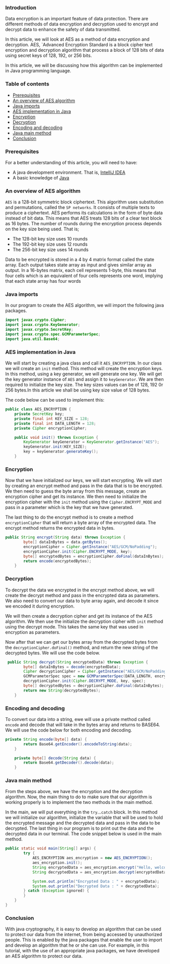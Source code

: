 ### Introduction
Data encryption is an important feature of data protection. There are different methods of data encryption and decryption used to encrypt and decrypt data to enhance the safety of data transmitted.

In this article, we will look at AES as a method of data encryption and decryption. AES, `Advanced Encryption Standard is a block cipher text encryption and decryption algorithm that process a block of 128 bits of data using secret keys of 128, 192, or 256 bits.

In this article, we will be discussing how this algorithm can be implemented in Java programming language.

### Table of contents
- [Prerequisites](#prerequisites)
- [An overview of AES algorithm](#an-overview-of-aes-algorithm)
- [Java imports](#java-imports)
- [AES implementation in Java](#aes-implementation-in-java)
- [Encryption](#encryption)
- [Decryption](#decryption)
- [Encoding and decoding](#encoding-and-decoding)
- [Java main method](#java-main-method)
- [Conclusion](#conclusion)

### Prerequisites
For a better understanding of this article, you will need to have:
- A java development environment. That is, [IntelliJ IDEA](https://www.jetbrains.com/idea/download/?source=google&medium=cpc&campaign=9736964638&gclid=Cj0KCQiAubmPBhCyARIsAJWNpiNOwE9JwyLDkoU1GpO5pX7drlhJMi3417AGha6fh1oudpCIhXUNTj0aAiOoEALw_wcB#section=windows)
- A basic knowledge of [Java](https://www.tutorialspoint.com/java/index.htm)

### An overview of AES algorithm
`AES` is a 128-bit symmetric block ciphertext. This algorithm uses substitution and permutations, called the `SP networks`. It consists of multiple texts to produce a ciphertext. AES performs its calculations in the form of byte data instead of bit data. This means that AES treats 128 bits of a clear text block as 16 bytes. The number of rounds during the encryption process depends on the key size being used. That is;
- The 128-bit key size uses 10 rounds
- The 192-bit key size uses 12 rounds
- The 256-bit key size uses 14 rounds

Data to be encrypted is stored in a 4 by 4 matrix format called the state array. Each output takes state array as input and gives similar array as output. In a 16-bytes matrix, each cell represents 1-byte, this means that four cells which is an equivalent of four cells represents one word, implying that each state array has four words

### Java imports
In our program to create the AES algorithm, we will import the following java packages.

```Java
import javax.crypto.Cipher;
import javax.crypto.KeyGenerator;
import javax.crypto.SecretKey;
import javax.crypto.spec.GCMParameterSpec;
import java.util.Base64;
```

### AES implementation in Java
We will start by creating a java class and call it `AES_ENCRYPTION`. In our class we will create an `init` method. This method will create the encryption keys.
In this method, using a key generator, we will generate one key. We will get the key generator instance of `AES` and assign it to `keyGenerator`. We are then required to initialize the key size. The key sizes values can be of 128, 192 0r 256 bytes.In this article we shall be using key size value of 128 bytes.

The code below can be used to implement this:

```java
public class AES_ENCRYPTION {
    private SecretKey key;
    private final int KEY_SIZE = 128;
    private final int DATA_LENGTH = 128;
    private Cipher encryptionCipher;

    public void init() throws Exception {
        KeyGenerator keyGenerator = KeyGenerator.getInstance("AES");
        keyGenerator.init(KEY_SIZE);
        key = keyGenerator.generateKey();
    }
```

### Encryption
Now that we have initialized our keys, we will start encrypting. We will start by creating an encrypt method and pass in the data that is to be encrypted.
We then need to guess the byte array from this message, create an encryption cipher and get its instance. We then need to initialize the encryption cipher with the `init` method using the `Cipher.ENCRYPT_MODE` and pass in a parameter which is the key that we have generated.

The last thing to do the encrypt method is to create a method `encryptionCipher` that will return a byte array of the encrypted data. The encrypt method returns the encrypted data in bytes.

```java
public String encrypt(String data) throws Exception {
        byte[] dataInBytes = data.getBytes();
        encryptionCipher = Cipher.getInstance("AES/GCM/NoPadding");
        encryptionCipher.init(Cipher.ENCRYPT_MODE, key);
        byte[] encryptedBytes = encryptionCipher.doFinal(dataInBytes);
        return encode(encryptedBytes);
    }
```

### Decryption
To decrypt the data we encrypted in the encrypt method above, we will create the decrypt method and pass in the encrypted data as parameters. We also need to convert our data to byte array again, and decode it since we encoded it during encryption.

We will then create a decryption cipher and get its instance of the AES algorithm. We then use the initialize the decryption cipher with `init` method using the decrypt mode. This takes the same key that was used in encryption as parameters.

Now after that we can get our bytes array from the decrypted bytes from the `decryptionCipher.doFinal()` method, and return the new string of the decrypted bytes. We will use the code below.

```java
 public String decrypt(String encryptedData) throws Exception {
        byte[] dataInBytes = decode(encryptedData);
        Cipher decryptionCipher = Cipher.getInstance("AES/GCM/NoPadding");
        GCMParameterSpec spec = new GCMParameterSpec(DATA_LENGTH, encryptionCipher.getIV());
        decryptionCipher.init(Cipher.DECRYPT_MODE, key, spec);
        byte[] decryptedBytes = decryptionCipher.doFinal(dataInBytes);
        return new String(decryptedBytes);
    }
```

### Encoding and decoding
To convert our data into a string, ewe will use a private method called `encode` and decode that will take in the bytes array and returns to BASE64. We will use the code below for both encoding and decoding.

```java
private String encode(byte[] data) {
        return Base64.getEncoder().encodeToString(data);
    }

    private byte[] decode(String data) {
        return Base64.getDecoder().decode(data);
    }
```

### Java main method
From the steps above, we have the encryption and the decryption algorithm. Now, the main thing to do to make sure that our algorithm is working properly is to implement the two methods in the main method.

In the main, we will put everything in the `try`...`catch` block. In this method we will initialize our algorithm, initialize the variable that will be used to hold the encrypted message and the decrypted data and pass in the data to be decrypted.
The last thing in our program is to print out the data and the decrypted data in our terminal. The code snippet below is used in the main method.

```java
public static void main(String[] args) {
        try {
            AES_ENCRYPTION aes_encryption = new AES_ENCRYPTION();
            aes_encryption.init();
            String encryptedData = aes_encryption.encrypt("Hello, welcome to the encryption world");
            String decryptedData = aes_encryption.decrypt(encryptedData);

            System.out.println("Encrypted Data : " + encryptedData);
            System.out.println("Decrypted Data : " + decryptedData);
        } catch (Exception ignored) {
        }
    }
}
```

### Conclusion
With java cryptography, it is easy to develop an algorithm that can be used to protect our data from the internet, from being accessed by unauthorized people. This is enabled by the java packages that enable the user to import and develop an algorithm that he or she can use. For example, in this tutorial, with the use of an appropriate java packages, we have developed an AES algorithm to protect our data.

